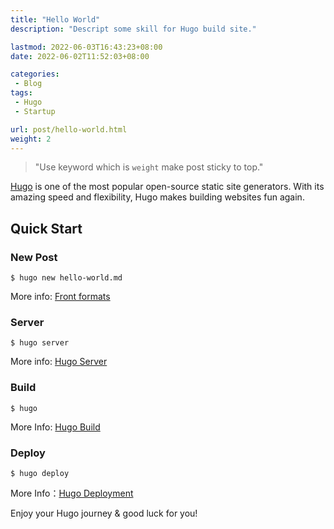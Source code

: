 ```yaml
---
title: "Hello World"
description: "Descript some skill for Hugo build site."

lastmod: 2022-06-03T16:43:23+08:00
date: 2022-06-02T11:52:03+08:00

categories:
 - Blog
tags:
 - Hugo
 - Startup

url: post/hello-world.html
weight: 2
---
```


> "Use keyword which is `weight` make post sticky to top."

[Hugo](https://gohugo.io/) is one of the most popular open-source static site generators. With its amazing speed and flexibility, Hugo makes building websites fun again.

<!--more-->

## Quick Start

### New Post

```shell
$ hugo new hello-world.md
```

More info: [Front formats](https://gohugo.io/content-management/formats/)

### Server

```shell
$ hugo server
```

More info: [Hugo Server](https://gohugo.io/commands/hugo_server/)

### Build

```shell
$ hugo
```

More Info: [Hugo Build](https://gohugo.io/commands/hugo/)

### Deploy

```shell
$ hugo deploy
```

More Info：[Hugo Deployment](https://gohugo.io/commands/hugo_deploy/)

Enjoy your Hugo journey & good luck for you!